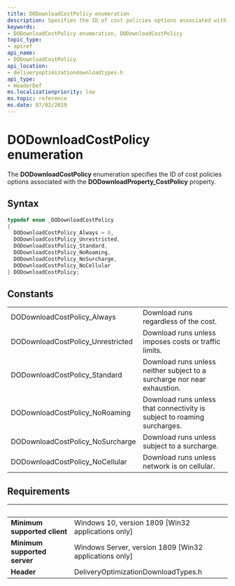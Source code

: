 ```yaml
---
title: DODownloadCostPolicy enumeration
description: Specifies the ID of cost policies options associated with the **DODownloadProperty_CostPolicy** property.
keywords:
- DODownloadCostPolicy enumeration, DODownloadCostPolicy
topic_type:
- apiref
api_name:
- DODownloadCostPolicy
api_location:
- deliveryoptimizationdownloadtypes.h
api_type:
- HeaderDef
ms.localizationpriority: low
ms.topic: reference
ms.date: 07/02/2019
---
```


# DODownloadCostPolicy enumeration

The **DODownloadCostPolicy** enumeration specifies the ID of cost policies options associated with the **DODownloadProperty_CostPolicy** property.

## Syntax

```cpp
typedef enum _DODownloadCostPolicy
{
  DODownloadCostPolicy_Always = 0,
  DODownloadCostPolicy_Unrestricted,
  DODownloadCostPolicy_Standard,    
  DODownloadCostPolicy_NoRoaming,   
  DODownloadCostPolicy_NoSurcharge, 
  DODownloadCostPolicy_NoCellular
} DODownloadCostPolicy;
```

## Constants

| | |
|-|-|
| DODownloadCostPolicy_Always | Download runs regardless of the cost. |
| DODownloadCostPolicy_Unrestricted | Download runs unless imposes costs or traffic limits. |
| DODownloadCostPolicy_Standard | Download runs unless neither subject to a surcharge nor near exhaustion. |
| DODownloadCostPolicy_NoRoaming | Download runs unless that connectivity is subject to roaming surcharges. |
| DODownloadCostPolicy_NoSurcharge | Download runs unless subject to a surcharge. |
| DODownloadCostPolicy_NoCellular | Download runs unless network is on cellular. |

## Requirements

| &nbsp; | &nbsp; |
| ---- |:---- |
| **Minimum supported client** | Windows 10, version 1809 \[Win32 applications only\] |
| **Minimum supported server** | Windows Server, version 1809 \[Win32 applications only\] |
| **Header** | DeliveryOptimizationDownloadTypes.h |
